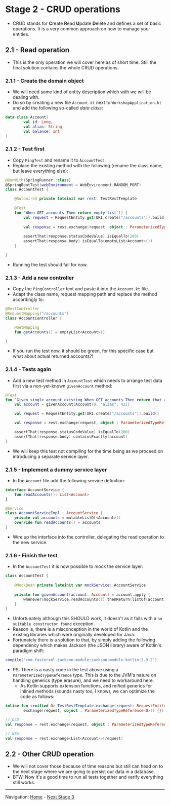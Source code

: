 # Stage 2 - CRUD operations

* CRUD stands for **C**reate **R**ead **U**pdate **D**elete and defines a set of basic operations. It is a very common approach on how to manage your entities.


## 2.1 - Read operation

* This is the only operation we will cover here as of short time. Still the final solution contains the whole CRUD operations.


### 2.1.1 - Create the domain object

* We will need some kind of entity description which with we will be dealing with.
* Do so by creating a new file `Account.kt` next to `WorkshopApplication.kt` and add the following so-called _data class_:

```kotlin
data class Account(
        val id: Long,
        val alias: String,
        val balance: Int
)
```


### 2.1.2 - Test first

* Copy `PingTest` and rename it to `AccountTest`.
* Replace the existing method with the following (rename the class name, but leave everything else):

```kotlin
@RunWith(SpringRunner::class)
@SpringBootTest(webEnvironment = WebEnvironment.RANDOM_PORT)
class AccountTest {

    @Autowired private lateinit var rest: TestRestTemplate
    
    @Test
    fun `When GET accounts Then return empty list`() {
        val request = RequestEntity.get(URI.create("/accounts")).build()
    
        val response = rest.exchange(request, object : ParameterizedTypeReference<List<Account>>() {})
    
        assertThat(response.statusCodeValue).isEqualTo(200)
        assertThat(response.body).isEqualTo(emptyList<Account>())
    }

}
```

* Running the test should fail for now.


### 2.1.3 - Add a new controller

* Copy the `PingController` text and paste it into the `Account.kt` file.
* Adapt the class name, request mapping path and replace the method accordingly to:

```kotlin
@RestController
@RequestMapping("/accounts")
class AccountController {

    @GetMapping
    fun getAccounts() = emptyList<Account>()

}
```

* If you run the test now, it should be green, for this specific case but what about actual returned accounts?!


### 2.1.4 - Tests again

* Add a new test method in `AccountTest` which needs to arrange test data first via a non-yet-known `givenAccount` method:

```kotlin
@Test
fun `Given single account existing When GET accounts Then return that account`() {
    val account = givenAccount(Account(0, "alias", 42))

    val request = RequestEntity.get(URI.create("/accounts")).build()

    val response = rest.exchange(request, object : ParameterizedTypeReference<List<Account>>() {})

    assertThat(response.statusCodeValue).isEqualTo(200)
    assertThat(response.body).containsExactly(account)
}
```

* We will keep this test not compiling for the time being as we proceed on introducing a separate service layer.


### 2.1.5 - Implement a dummy service layer

* In the `Account` file add the following service definition:

```kotlin
interface AccountService {
    fun readAccounts(): List<Account>
}

@Service
class AccountServiceImpl : AccountService {
    private val accounts = mutableListOf<Account>()
    override fun readAccounts() = accounts
}
```

* Wire up the interface into the controller, delegating the read operation to the new service.


### 2.1.6 - Finish the test

* In the `AccountTest` it is now possible to mock the service layer:

```kotlin
class AccountTest {
    
    @MockBean private lateinit var mockService: AccountService
    
    private fun givenAccount(account: Account) = account.apply {
        whenever(mockService.readAccounts()).thenReturn(listOf(account))
    }
}
```

* Unfortunately although this SHOULD work, it doesn't as it fails with a `no suitable constructor found` exception.
* Reason is, there is a misconception in the world of Kotlin and the existing libraries which were originally developed for Java.
* Fortunately there is a solution to that, by simply adding the following dependency which makes Jackson (the JSON library) aware of Kotlin's paradigm shift:

```groovy
compile('com.fasterxml.jackson.module:jackson-module-kotlin:2.9.2')
```

* PS: There is a nasty code in the test above using a `ParameterizedTypeReference` type. This is due to the JVM's nature on handling generics (type erasure), and we need to workaround here.
    * As Kotlin supports extension functions, and reified generics for inlined methods (sounds nasty too, I know), we can optimize the code as follows:
    
```kotlin
inline fun <reified O> TestRestTemplate.exchange(request: RequestEntity<*>) =
        exchange(request, object : ParameterizedTypeReference<O>() {})!!

// OLD
val response = rest.exchange(request, object : ParameterizedTypeReference<List<Account>>() {})

// NEW
val response = rest.exchange<List<Account>>(request)
```

## 2.2 - Other CRUD operation

* We will not cover those because of time reasons but still can head on to the next stage where we are going to persist our data in a database.
* BTW: Now it's a good time to run all tests together and verify everything still works.

----
Navigation: [Home](../README.md) - [Next Stage 3](Stage_3.md)
